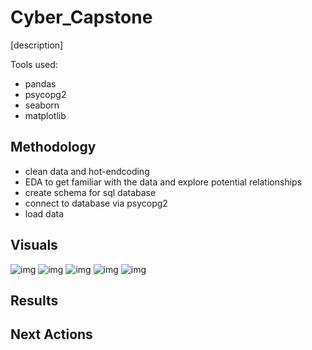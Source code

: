 # Cyber_Capstone

[description]

Tools used:
+ pandas
+ psycopg2
+ seaborn
+ matplotlib
## Methodology

+ clean data and hot-endcoding
+ EDA to get familiar with the data and explore potential relationships
+ create schema for sql database
+ connect to database via psycopg2
+ load data

## Visuals

![img]()
![img]()
![img]()
![img]()
![img]()

## Results

## Next Actions

